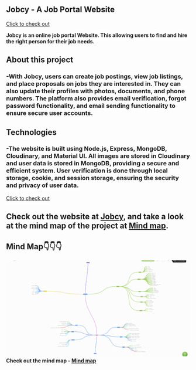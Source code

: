 ## Jobcy - A Job Portal Website

[Click to check out](https://jobcy.netlify.app/)

**Jobcy is an online job portal Website. This allowing users to find and hire the right person for their job needs.**

## About this project

### -With Jobcy, users can create job postings, view job listings, and place proposals on jobs they are interested in. They can also update their profiles with photos, documents, and phone numbers. The platform also provides email verification, forgot password functionality, and email sending functionality to ensure secure user accounts.

## Technologies

### -The website is built using Node.js, Express, MongoDB, Cloudinary, and Material UI. All images are stored in Cloudinary and user data is stored in MongoDB, providing a secure and efficient system. User verification is done through local storage, cookie, and session storage, ensuring the security and privacy of user data.

[Click to check out](https://jobcy.netlify.app/)

## Check out the website at [Jobcy](https://jobcy.netlify.app/), and take a look at the mind map of the project at [Mind map](https://embed.coggle.it/diagram/YpgyXfzDDqFtZbg6/c879506f8bc4a0747b64fa31b066899b9b9aa84382ae36979874504dc4efe7a9).

## Mind Map👇👇👇

![Image-1](https://github.com/deepakduttaOfficial/Jobportal/blob/master/thumbnail/jobportal-mind-map.png?raw=true)
**Check out the mind map - [Mind map](https://embed.coggle.it/diagram/YpgyXfzDDqFtZbg6/c879506f8bc4a0747b64fa31b066899b9b9aa84382ae36979874504dc4efe7a9)**
